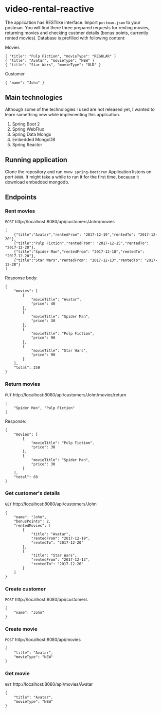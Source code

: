 # video-rental-reactive
The application has RESTlike interface. Import `postman.json` to your postman. You will find there three prepared requests for renting movies, returning movies and checking custmer details (bonus points, currently rented movies). Database is prefilled with following content:

Movies
```
{ "title": "Pulp Fiction", "movieType": "REGULAR" }
{ "title": "Avatar", "movieType": "NEW" }
{ "title": "Star Wars", "movieType": "OLD" }
```
Customer
```
{ "name": "John" }
```

## Main technologies
Although some of the technologies I used are not released yet, I wanted to learn something new while implementing this application.
1. Spring Boot 2
2. Spring WebFlux
3. Spring Data Mongo
4. Embedded MongoDB
5. Spring Reactor

## Running application
Clone the repository and run `mvnw spring-boot:run` Application listens on port `8080`. It might take a while to run it for the first time, because it download embedded mongodb.

## Endpoints

### Rent movies
`POST` http://localhost:8080/api/customers/John/movies
```
[
	{"title":"Avatar","rentedFrom": "2017-12-19","rentedTo": "2017-12-20"},
	{"title":"Pulp Fiction","rentedFrom": "2017-12-15","rentedTo": "2017-12-20"},
	{"title":"Spider Man","rentedFrom": "2017-12-18","rentedTo": "2017-12-20"},
	{"title":"Star Wars","rentedFrom": "2017-12-13","rentedTo": "2017-12-20"}
]
```
Response body:
```
{
    "movies": [
        {
            "movieTitle": "Avatar",
            "price": 40
        },
        {
            "movieTitle": "Spider Man",
            "price": 30
        },
        {
            "movieTitle": "Pulp Fiction",
            "price": 90
        },
        {
            "movieTitle": "Star Wars",
            "price": 90
        }
    ],
    "total": 250
}
```
### Return movies
`PUT` http://localhost:8080/api/customers/John/movies/return
```
[
	"Spider Man", "Pulp Fiction"
]
```
Response:
```
{
    "movies": [
        {
            "movieTitle": "Pulp Fiction",
            "price": 30
        },
        {
            "movieTitle": "Spider Man",
            "price": 30
        }
    ],
    "total": 60
}
```
### Get customer's details
`GET` http://localhost:8080/api/customers/John
```
{
    "name": "John",
    "bonusPoints": 2,
    "rentedMovies": [
        {
            "title": "Avatar",
            "rentedFrom": "2017-12-19",
            "rentedTo": "2017-12-20"
        },
        {
            "title": "Star Wars",
            "rentedFrom": "2017-12-13",
            "rentedTo": "2017-12-20"
        }
    ]
}
```

### Create customer 
`POST` http://localhost:8080/api/customers
```
{
	"name": "John"
}
```

### Create movie
`POST` http://localhost:8080/api/movies
```
{
	"title": "Avatar",
	"movieType": "NEW"
}
```

### Get movie
`GET` http://localhost:8080/api/movies/Avatar
```
{
	"title": "Avatar",
	"movieType": "NEW"
}
```
